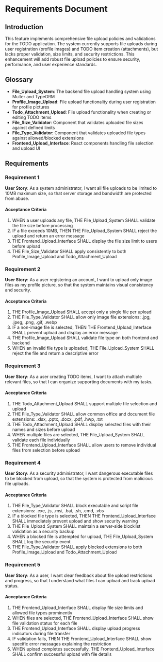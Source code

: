# Requirements Document

## Introduction

This feature implements comprehensive file upload policies and validations for the TODO application. The system currently supports file uploads during user registration (profile images) and TODO item creation (attachments), but lacks proper validation, size limits, and security restrictions. This enhancement will add robust file upload policies to ensure security, performance, and user experience standards.

## Glossary

- **File_Upload_System**: The backend file upload handling system using Multer and TypeORM
- **Profile_Image_Upload**: File upload functionality during user registration for profile pictures
- **Todo_Attachment_Upload**: File upload functionality when creating or editing TODO items
- **File_Size_Validator**: Component that validates uploaded file sizes against defined limits
- **File_Type_Validator**: Component that validates uploaded file types against allowed/blocked extensions
- **Frontend_Upload_Interface**: React components handling file selection and upload UI

## Requirements

### Requirement 1

**User Story:** As a system administrator, I want all file uploads to be limited to 10MB maximum size, so that server storage and bandwidth are protected from abuse.

#### Acceptance Criteria

1. WHEN a user uploads any file, THE File_Upload_System SHALL validate the file size before processing
2. IF a file exceeds 10MB, THEN THE File_Upload_System SHALL reject the upload and return an error message
3. THE Frontend_Upload_Interface SHALL display the file size limit to users before upload
4. THE File_Size_Validator SHALL apply consistently to both Profile_Image_Upload and Todo_Attachment_Upload

### Requirement 2

**User Story:** As a user registering an account, I want to upload only image files as my profile picture, so that the system maintains visual consistency and security.

#### Acceptance Criteria

1. THE Profile_Image_Upload SHALL accept only a single file per upload
2. THE File_Type_Validator SHALL allow only image file extensions: .jpg, .jpeg, .png, .gif, .webp
3. IF a non-image file is selected, THEN THE Frontend_Upload_Interface SHALL prevent upload and display an error message
4. THE Profile_Image_Upload SHALL validate file type on both frontend and backend
5. WHEN an invalid file type is uploaded, THE File_Upload_System SHALL reject the file and return a descriptive error

### Requirement 3

**User Story:** As a user creating TODO items, I want to attach multiple relevant files, so that I can organize supporting documents with my tasks.

#### Acceptance Criteria

1. THE Todo_Attachment_Upload SHALL support multiple file selection and upload
2. THE File_Type_Validator SHALL allow common office and document file extensions: .xlsx, .pptx, .docx, .pdf, .hwp, .txt
3. THE Todo_Attachment_Upload SHALL display selected files with their names and sizes before upload
4. WHEN multiple files are selected, THE File_Upload_System SHALL validate each file individually
5. THE Frontend_Upload_Interface SHALL allow users to remove individual files from selection before upload

### Requirement 4

**User Story:** As a security administrator, I want dangerous executable files to be blocked from upload, so that the system is protected from malicious file uploads.

#### Acceptance Criteria

1. THE File_Type_Validator SHALL block executable and script file extensions: .exe, .js, .msi, .bat, .sh, .cmd, .vbs
2. IF a blocked file type is selected, THEN THE Frontend_Upload_Interface SHALL immediately prevent upload and show security warning
3. THE File_Upload_System SHALL maintain a server-side blocklist validation as a security backup
4. WHEN a blocked file is attempted for upload, THE File_Upload_System SHALL log the security event
5. THE File_Type_Validator SHALL apply blocked extensions to both Profile_Image_Upload and Todo_Attachment_Upload

### Requirement 5

**User Story:** As a user, I want clear feedback about file upload restrictions and progress, so that I understand what files I can upload and track upload status.

#### Acceptance Criteria

1. THE Frontend_Upload_Interface SHALL display file size limits and allowed file types prominently
2. WHEN files are selected, THE Frontend_Upload_Interface SHALL show file validation status for each file
3. THE Frontend_Upload_Interface SHALL display upload progress indicators during file transfer
4. IF validation fails, THEN THE Frontend_Upload_Interface SHALL show specific error messages explaining the restriction
5. WHEN upload completes successfully, THE Frontend_Upload_Interface SHALL confirm successful upload with file details